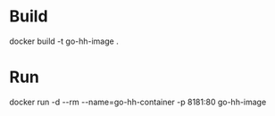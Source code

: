 
# Build
docker build -t go-hh-image .

# Run
docker run -d --rm --name=go-hh-container -p 8181:80 go-hh-image